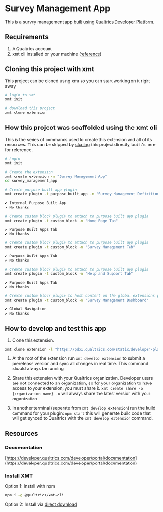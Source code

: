 # Survey Management App

This is a survey management app built using [Qualtrics Developer Platform](https://developer.qualtrics.com/).

## Requirements

1. A Qualtrics account
2. xmt cli installed on your machine ([reference](#install-xmt))

## Cloning this project with xmt

This project can be cloned using xmt so you can start working on it right away.

``` sh
# login to xmt
xmt init

# download this project
xmt clone extension
```

## How this project was scaffolded using the xmt cli

This is the series of commands used to create this extension and all of its resources. This can be skipped by [cloning](#cloning-this-project-with-xmt) this project directly, but it's here for reference.

``` sh
# Login
xmt init

# Create the extension
xmt create extension -n "Survey Management App"
cd survey_management_app

# Create purpose built app plugin
xmt create plugin -t purpose_built_app -n "Survey Management Definition"

✔ Internal Purpose Built App
✔ No thanks

# Create custom block plugin to attach to purpose built app plugin
xmt create plugin -t custom_block -n "Home Page Tab"

✔ Purpose Built Apps Tab
✔ No thanks

# Create custom block plugin to attach to purpose built app plugin
xmt create plugin -t custom_block -n "Survey Management Tab"

✔ Purpose Built Apps Tab
✔ No thanks

# Create custom block plugin to attach to purpose built app plugin
xmt create plugin -t custom_block -n "Help and Support Tab"

✔ Purpose Built Apps Tab
✔ No thanks

# Create custom block plugin to host content on the global extensions page
xmt create plugin -t custom_block -n "Survey Management Dashboard"

✔ Global Navigation
✔ No thanks
```

## How to develop and test this app

1. Clone this extension.

``` sh
xmt clone extension -l "https://pdx1.qualtrics.com/static/developer-platform/open-source-extensions/survey_management_app.zip"
```

1. At the root of the extension run `xmt develop extension` to submit a prerelease version and sync all changes in real time. This command should always be running

2. Share this extension with your Qualtrics organization. Developer users are not connected to an organization, so for your organization to have access to your extension, you must share it. `xmt create share -o {organization name} -u` will always share the latest version with your organization.

3. In another terminal (seperate from `xmt develop extension`) run the build command for your plugin: `npm start` this will generate build code that will get synced to Qualtrics with the `xmt develop extension` command.

## Resources

### Documentation

[https://developer.qualtrics.com/developer/portal/documentation](https://developer.qualtrics.com/developer/portal/documentation)

### Install XMT

Option 1: Install with npm

``` sh
npm i -g @qualtrics/xmt-cli
```

Option 2: Install via [direct download](https://developer.qualtrics.com/developer/portal/documentation/1100f86b0e32a-troubleshooting-guide#solution-install-via-direct-download)
